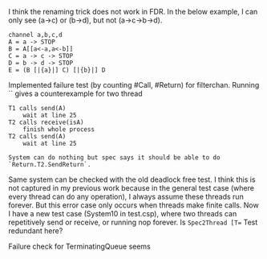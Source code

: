 I think the renaming trick does not work in FDR. In the below example, I can only see (a->c) or (b->d), but not (a->c->b->d).
```csp
channel a,b,c,d
A = a -> STOP
B = A[[a<-a,a<-b]]
C = a -> c -> STOP
D = b -> d -> STOP
E = (B [|{a}|] C) [|{b}|] D
```

Implemented failure test (by counting #Call, #Return) for filterchan. Running `` gives a counterexample for two thread
```
T1 calls send(A)
    wait at line 25
T2 calls receive(isA)
    finish whole process
T2 calls send(A)
    wait at line 25

System can do nothing but spec says it should be able to do `Return.T2.SendReturn`.
```
Same system can be checked with the old deadlock free test.
I think this is not captured in my previous work because in the general test case (where every thread can do any operation), I always assume these threads run forever. But this error case only occurs when threads make finite calls. Now I have a new test case (System10 in test.csp), where two threads can repetitively send or receive, or running nop forever. Is `Spec2Thread [T=` Test redundant here?

Failure check for TerminatingQueue seems 
